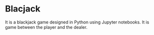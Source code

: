 # Blacjack
It is a blackjack game designed in Python using Jupyter notebooks. It is game between the player and the dealer.
